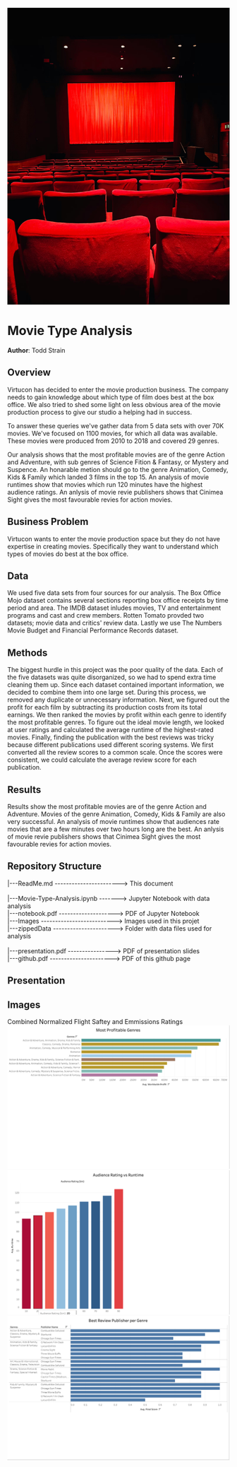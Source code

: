 ![Movies](images/movietheatre.jpg)
# Movie Type Analysis

**Author**: Todd Strain

## Overview
Virtucon has decided to enter the movie production business. The company needs to gain knowledge about which type of film does best at the box office.  We also tried to shed some light on less obvious area of the movie production process to give our studio a helping had in success.

To answer these queries we've gather data from 5 data sets with over 70K movies. We've focused on 1100 movies, for which all data was available. These movies were produced from 2010 to 2018 and covered 29 genres.

Our analysis shows that the most profitable movies are of the genre Action and Adventure, with sub genres of Science Fition & Fantasy, or Mystery and Suspence. An honarable metion should go to the genre Animation, Comedy, Kids & Family which landed 3 films in the top 15. An analysis of movie runtimes show that movies which run 120 minutes have the highest audience ratings. An anlysis of movie revie publishers shows that Cinimea Sight gives the most favourable revies for action movies.



## Business Problem
Virtucon wants to enter the movie production space but they do not have expertise in creating movies. Specifically they want to understand which types of movies do best at the box office.

## Data
We used five data sets from four sources for our analysis. The Box Office Mojo dataset contains several sections reporting box office receipts by time period and area. The IMDB dataset inludes movies, TV and entertainment programs and cast and crew members. Rotten Tomato provded two datasets; movie data and critics' review data. Lastly we use The Numbers Movie Budget and Financial Performance Records dataset.

## Methods
The biggest hurdle in this project was the poor quality of the data. Each of the five datasets was quite disorganized, so we had to spend extra time cleaning them up. Since each dataset contained important information, we decided to combine them into one large set. During this process, we removed any duplicate or unnecessary information. Next, we figured out the profit for each film by subtracting its production costs from its total earnings. We then ranked the movies by profit within each genre to identify the most profitable genres. To figure out the ideal movie length, we looked at user ratings and calculated the average runtime of the highest-rated movies. Finally, finding the publication with the best reviews was tricky because different publications used different scoring systems. We first converted all the review scores to a common scale. Once the scores were consistent, we could calculate the average review score for each publication.

## Results
Results show the most profitable movies are of the genre Action and Adventure. Movies of the genre Animation, Comedy, Kids & Family are also very successful. An analysis of movie runtimes show that audiences rate movies that are a few minutes over two hours long are the best. An anlysis of movie revie publishers shows that Cinimea Sight gives the most favourable revies for action movies.

## Repository Structure

|---ReadMe.md -----------------------> This document<br>  
|---Movie-Type-Analysis.ipynb -------> Jupyter Notebook with data analysis<br>
|---notebook.pdf --------------------> PDF of Jupyter Notebook<br>
|---Images --------------------------> Images used in this projet<br>
|---zippedData ----------------------> Folder with data files used for analysis<br>  
|---presentation.pdf ----------------> PDF of presentation slides<br>
|---github.pdf ----------------------> PDF of this github page<br>

## Presentation

## Images
Combined Normalized Flight Saftey and Emmissions Ratings
![Most Profitable Genres](images/MostProfitableGenres.png)
![Audience Review Runtime](images/AudienceRatingRuntime.png)
![BestReviewPub](images/BestReviewPub.png)
